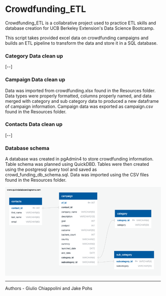 # Crowdfunding_ETL
Crowdfunding_ETL is a collabrative project used to practice ETL skills and database creation for UCB Berkeley Extension's Data Science Bootcamp.

This script takes provided excel data on crowdfunding campaigns and builds an ETL pipeline to transform the data and store it in a SQL database. 

### Category Data clean up
[--]
### Campaign Data clean up
Data was imported from crowdfunding.xlsx found in the Resources folder. Data types were properly formatted, columns properly named, and data merged with category and sub category data to produced a new dataframe of campaign information. Campaign data was exported as campaign.csv found in the Resources folder.

### Contacts Data clean up
[--]

### Database schema
A database was created in pgAdmin4 to store crowdfunding information. Table schema was planned using QuickDBD. Tables were then created using the postgresql query tool and saved as crowd_funding_db_schema.sql. Data was imported using the CSV files found in the Resources folder.

![DBD](crowdfunding_ERD.png)

---
Authors - Giulio Chiappolini and Jake Pohs